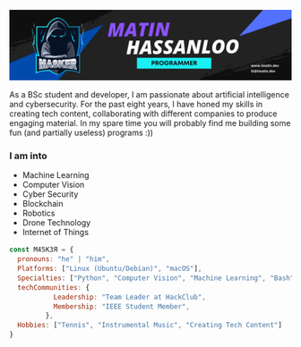 [![MastHead](https://github.com/maasker/maasker/blob/main/Uploads/Matin.png)]()

As a BSc student and developer, I am passionate about artificial intelligence and cybersecurity. For the past eight years, I have honed my skills in creating tech content, collaborating with different companies to produce engaging material. In my spare time you will probably find me building some fun (and partially useless) programs :))

### I am into
- Machine Learning
- Computer Vision
- Cyber Security
- Blockchain
- Robotics
- Drone Technology
- Internet of Things

```javascript
const M45K3Я = {
  pronouns: "he" | "him",
  Platforms: ["Linux (Ubuntu/Debian)", "macOS"],
  Specialties: ["Python", "Computer Vision", "Machine Learning", "Bash", "C/C++"],
  techCommunities: {
           Leadership: "Team Leader at HackClub",
           Membership: "IEEE Student Member",
         },
  Hobbies: ["Tennis", "Instrumental Music", "Creating Tech Content"]
}
```
